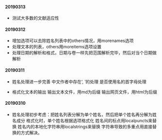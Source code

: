 #### 20190313

* 测试大多数的文献适应性


#### 20190312


* 增加选项可以去除姓名列表中的others情况，用morenames选项
* 处理文本的列表，others用moreitems选项设置
* 处理日期的解析和格式，日期与卷一样先把范围解析完毕，然后对当个日期做解析



#### 20190311

* 姓名处理进一步完善
中文作者中存在‘, ’的处理
是否使用名的首字母处理

* 格式化文本的输出
输出文本文件，用md为后缀
输出网页文件，用html为后缀


#### 20190310 

* 姓名处理初步考虑：把姓名列表分解为单个姓名，然后把单个姓名再分解为姓名成分
格式化时，单个姓名根据选项格式化
姓名间的标点用localpuncts来替换
姓名内的本地化字符串用localstrings来替换
字符串导致的多重点用直接替换的方式解决。